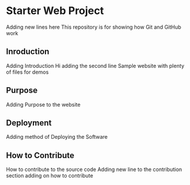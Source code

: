 # Starter Web Project
Adding new lines here
This repository is for showing how Git and GitHub work

## Inroduction
Adding Introduction 
Hi adding the second line
Sample website with plenty of files for demos

## Purpose
Adding Purpose to the website

## Deployment
Adding method of Deploying the Software


## How to Contribute
How to contribute to the source code
Adding new line to the contribution section
adding on how to contribute
